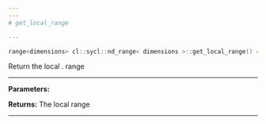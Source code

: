 ```yaml
---
---
# get_local_range

---
```


```cpp
range<dimensions> cl::sycl::nd_range< dimensions >::get_local_range() const
```


Return the local . range


---
**Parameters:**

**Returns:** The local range 

---
